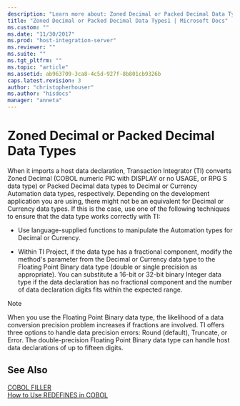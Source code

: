 ```yaml
---
description: "Learn more about: Zoned Decimal or Packed Decimal Data Types"
title: "Zoned Decimal or Packed Decimal Data Types1 | Microsoft Docs"
ms.custom: ""
ms.date: "11/30/2017"
ms.prod: "host-integration-server"
ms.reviewer: ""
ms.suite: ""
ms.tgt_pltfrm: ""
ms.topic: "article"
ms.assetid: ab963709-3ca8-4c5d-927f-8b801cb9326b
caps.latest.revision: 3
author: "christopherhouser"
ms.author: "hisdocs"
manager: "anneta"
---
```

# Zoned Decimal or Packed Decimal Data Types
When it imports a host data declaration, Transaction Integrator (TI) converts Zoned Decimal (COBOL numeric PIC with DISPLAY or no USAGE, or RPG S data type) or Packed Decimal data types to Decimal or Currency Automation data types, respectively. Depending on the development application you are using, there might not be an equivalent for Decimal or Currency data types. If this is the case, use one of the following techniques to ensure that the data type works correctly with TI:  
  
-   Use language-supplied functions to manipulate the Automation types for Decimal or Currency.  
  
-   Within TI Project, if the data type has a fractional component, modify the method's parameter from the Decimal or Currency data type to the Floating Point Binary data type (double or single precision as appropriate). You can substitute a 16-bit or 32-bit binary Integer data type if the data declaration has no fractional component and the number of data declaration digits fits within the expected range.  
  
> [!NOTE]
>  When you use the Floating Point Binary data type, the likelihood of a data conversion precision problem increases if fractions are involved. TI offers three options to handle data precision errors: Round (default), Truncate, or Error. The double-precision Floating Point Binary data type can handle host data declarations of up to fifteen digits.  
  
## See Also  
 [COBOL FILLER](../core/cobol-filler1.md)   
 [How to Use REDEFINES in COBOL](../core/how-to-use-redefines-in-cobol1.md)
